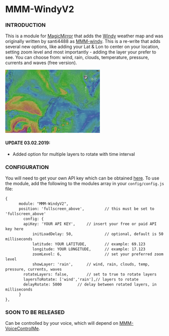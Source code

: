 # MMM-WindyV2

### INTRODUCTION
This is a module for [MagicMirror](https://github.com/MichMich/MagicMirror) that adds the [Windy](https://www.windy.com/) weather map and was originally written by santi4488 as [MMM-windy](https://github.com/santi4488/MMM-windy). This is a re-write that adds several new options, like adding your Lat & Lon to center on your location, setting zoom level and most importantly - adding the layer your prefer to see. You can choose from: wind, rain, clouds, temperature, pressure, currents and waves (free version).

![alt text](https://github.com/TheStigh/MMM-WindyV2/blob/master/windy.gif)

#### UPDATE 03.02.2019:
- Added option for multiple layers to rotate with time interval


### CONFIGURATION
You will need to get your own API key which can be obtained [here](https://api4.windy.com/api-key).
To use the module, add the following to the modules array in your `config/config.js` file:
```
{
	  module: "MMM-WindyV2",
	  position: 'fullscreen_above',         // this must be set to 'fullscreen_above'
	    config: {
		apiKey: 'YOUR API KEY',		// insert your free or paid API key here
        	initLoadDelay: 50,              // optional, default is 50 milliseconds
	      	latitude: YOUR LATITUDE,        // example: 69.123
	        longitude: YOUR LONGITUDE,      // example: 17.123
	        zoomLevel: 6,                   // set your preferred zoom level
	        showLayer: 'rain',		// wind, rain, clouds, temp, pressure, currents, waves
		rotateLayers: false,		// set to true to rotate layers
		layersToRotate: ['wind','rain'],// layers to rotate
		delayRotate: 5000		// delay between rotated layers, in milliseconds
      }
},
```

### SOON TO BE RELEASED
Can be controlled by your voice, which will depend on [MMM-VoiceControlMe](https://github.com/Mykle1/MMM-VoiceControlMe).
